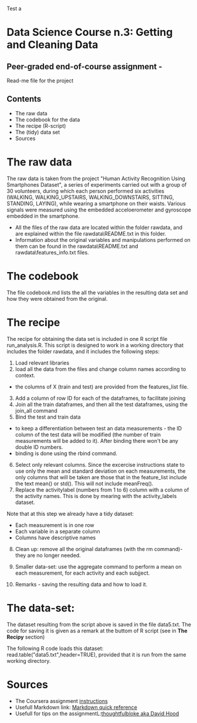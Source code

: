 Test a
# Data Science Course n.3: Getting and Cleaning Data
## Peer-graded end-of-course assignment - 

Read-me file for the project

## Contents

* The raw data
* The codebook for the data
* The recipe (R-script)
* The (tidy) data set
* Sources

# The raw data

The raw data is taken from the project "Human Activity Recognition Using Smartphones Dataset", a series of experiments carried out with a group of 30 volunteers, during which each person performed six activities (WALKING, WALKING_UPSTAIRS, WALKING_DOWNSTAIRS, SITTING, STANDING, LAYING), while wearing a smartphone on their waists. Various signals were measured using the embedded acceloerometer and gyroscope embedded in the smartphone.

* All the files of the raw data are located within the folder rawdata, and are explained within the file rawdata\README.txt in this folder.
* Information about the original variables and manipulations performed on them can be found in the rawdata\README.txt and rawdata\features_info.txt files.


# The codebook

The file codebook.md lists the all the variables in the resulting data set and how they were obtained from the original.

# The recipe

The recipe for obtaining the data set is included in one R script file run_analysis.R. This script is designed to work in a working directory that includes the folder rawdata, and it includes the following steps:

1. Load relevant libraries
2. load all the data from the files and change column names according to context. 
  * the columns of X (train and test) are provided from the features_list file.
3. Add a column of row ID for each of the dataframes, to facilitate joining
4. Join all the train dataframes, and then all the test dataframes, using the join_all command
5. Bind the test and train data
  * to keep a differentiation between test an data measurements - the ID column of the test data will be modified (the number of train measurements will be added to it). After binding there won't be any double ID numbers.
  * binding is done using the rbind command.
6. Select only relevant columns. Since the excercise instructions state to use only the mean and standard deviation on each measurements, the only columns that will be taken are those that in the feature_list include the text mean() or std(). This will not include meanFreq().
7. Replace the activitylabel (numbers from 1 to 6) column with a column of the activity names. This is done by mearing with the activity_labels dataset.

Note that at this step we already have a tidy dataset: 
  * Each measurement is in one row 
  * Each variable in a separate column
  * Columns have descriptive names

8. Clean up: remove all the original dataframes (with the rm command)- they are no longer needed.
9. Smaller data-set: use the aggregate command to perform a mean on each measurement, for each activity and each subjject.

10. Remarks - saving the resulting data and how to load it.

# The data-set:

The dataset resulting from the script above is saved in the file data5.txt. The code for saving it is given as a remark at the buttom of R script (see in **The Recipy** section)

The following R code loads this dataset: read.table("data5.txt",header=TRUE), provided that it is run from the same working directory.

# Sources

* The Coursera assignment [instructions](https://www.coursera.org/learn/data-cleaning/peer/FIZtT/getting-and-cleaning-data-course-project)
* Usefull Markdown link: [Markdown quick reference](https://en.support.wordpress.com/markdown-quick-reference)
* Usefull for tips on the assignmentL:[thoughtfulbloke aka David Hood](https://thoughtfulbloke.wordpress.com/2015/09/09/getting-and-cleaning-the-assignment)





